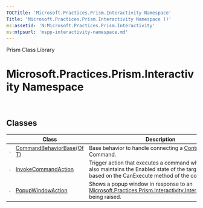 ```yaml
---
TOCTitle: 'Microsoft.Practices.Prism.Interactivity Namespace'
Title: 'Microsoft.Practices.Prism.Interactivity Namespace ()'
ms:assetid: 'N:Microsoft.Practices.Prism.Interactivity'
ms:mtpsurl: 'mspp-interactivity-namespace.md'
---
```


Prism Class Library

Microsoft.Practices.Prism.Interactivity Namespace
=================================================

 

Classes
-------

<span id="classToggle"></span>
<table>

<thead>
<tr class="header">
<th> </th>
<th>Class</th>
<th>Description</th>
</tr>
</thead>
<tbody>
<tr class="odd">
<td><img src="images/public-class.gif" title="Public class" /></td>
<td><a href="commandbehaviorbase-t-class-mspp-interactivity.md">CommandBehaviorBase(Of T)</a></td>
<td><div class="summary">
Base behavior to handle connecting a <a href="http://msdn.microsoft.com/en-us/library/ms609826">Control</a> to a Command.
</div></td>
</tr>
<tr class="even">
<td><img src="images/public-class.gif" title="Public class" /></td>
<td><a href="invokecommandaction-class-mspp-interactivity.md">InvokeCommandAction</a></td>
<td><div class="summary">
Trigger action that executes a command when invoked. It also maintains the Enabled state of the target control based on the CanExecute method of the command.
</div></td>
</tr>
<tr class="odd">
<td><img src="images/public-class.gif" title="Public class" /></td>
<td><a href="popupwindowaction-class-mspp-interactivity.md">PopupWindowAction</a></td>
<td><div class="summary">
Shows a popup window in response to an <a href="mspp-interactivity-interactionrequest-namespace.md">Microsoft.Practices.Prism.Interactivity.InteractionRequest</a> being raised.
</div></td>
</tr>
</tbody>
</table>
